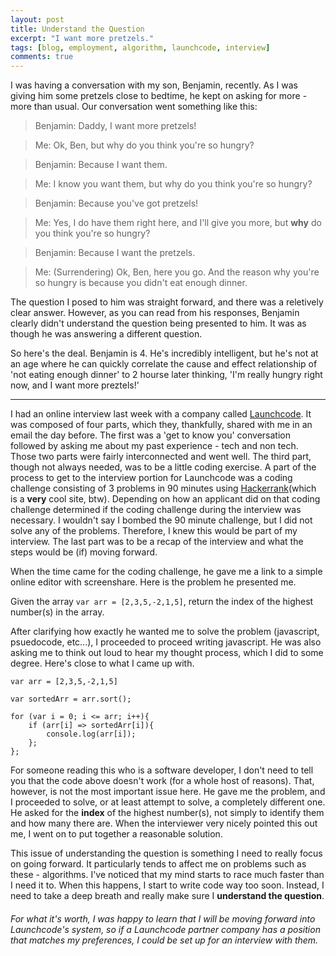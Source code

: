 ```yaml
---
layout: post
title: Understand the Question
excerpt: "I want more pretzels."
tags: [blog, employment, algorithm, launchcode, interview]
comments: true
---
```


I was having a conversation with my son, Benjamin, recently. As I was giving him some pretzels close to bedtime, he kept on asking for more - more than usual. Our conversation went something like this: 

> Benjamin: Daddy, I want more pretzels!

> Me: Ok, Ben, but why do you think you're so hungry? 

> Benjamin: Because I want them.

> Me: I know you want them, but why do you think you're so hungry?

> Benjamin: Because you've got pretzels!

> Me: Yes, I do have them right here, and I'll give you more, but **why** do you think you're so hungry?

> Benjamin: Because I want the pretzels.

> Me: (Surrendering) Ok, Ben, here you go. And the reason why you're so hungry is because you didn't eat enough dinner.

The question I posed to him was straight forward, and there was a reletively clear answer. However, as you can read from his responses, Benjamin clearly didn't understand the question being presented to him. It was as though he was answering a different question. 

So here's the deal. Benjamin is 4. He's incredibly intelligent, but he's not at an age where he can quickly correlate the cause and effect relationship of 'not eating enough dinner' to 2 hourse later thinking, 'I'm really hungry right now, and I want more preztels!'

---

I had an online interview last week with a company called [Launchcode](https://www.launchcode.org/). It was composed of four parts, which they, thankfully, shared with me in an email the day before. The first was a 'get to know you' conversation followed by asking me about my past experience - tech and non tech. Those two parts were fairly interconnected and went well. The third part, though not always needed, was to be a little coding exercise. A part of the process to get to the interview portion for Launchcode was a coding challenge consisting of 3 problems in 90 minutes using [Hackerrank](https://www.hackerrank.com)(which is a **very** cool site, btw). Depending on how an applicant did on that coding challenge determined if the coding challenge during the interview was necessary. I wouldn't say I bombed the 90 minute challenge, but I did not solve any of the problems. Therefore, I knew this would be part of my interview. The last part was to be a recap of the interview and what the steps would be (if) moving forward.

When the time came for the coding challenge, he gave me a link to a simple online editor with screenshare. Here is the problem he presented me. 

Given the array ``var arr = [2,3,5,-2,1,5]``, return the index of the highest number(s) in the array.

After clarifying how exactly he wanted me to solve the problem (javascript, psuedocode, etc...), I proceeded to proceed writing javascript. He was also asking me to think out loud to hear my thought process, which I did to some degree. Here's close to what I came up with.

```
var arr = [2,3,5,-2,1,5]

var sortedArr = arr.sort();

for (var i = 0; i <= arr; i++){
	if (arr[i] => sortedArr[i]){
		console.log(arr[i]);
	};
};
```

For someone reading this who is a software developer, I don't need to tell you that the code above doesn't work (for a whole host of reasons). That, however, is not the most important issue here. He gave me the problem, and I proceeded to solve, or at least attempt to solve, a completely different one. He asked for the **index** of the highest number(s), not simply to identify them and how many there are. When the interviewer very nicely pointed this out me, I went on to put together a reasonable solution.

This issue of understanding the question is something I need to really focus on going forward. It particularly tends to affect me on problems such as these - algorithms. I've noticed that my mind starts to race much faster than I need it to. When this happens, I start to write code way too soon. Instead, I need to take a deep breath and really make sure I **understand the question**.

###### For what it's worth, I was happy to learn that I will be moving forward into Launchcode's system, so if a Launchcode partner company has a position that matches my preferences, I could be set up for an interview with them.





















